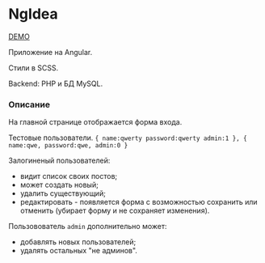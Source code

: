 # NgIdea

[DEMO](http://ng-idea.irustam.ru/)

Приложение на Angular.

Стили в SCSS.

Backend: PHP и БД MySQL.

### Описание
На главной странице отображается форма входа.

Тестовые пользователи.
`{
  name:qwerty
  password:qwerty
  admin:1
},
{
  name:qwe,
  password:qwe,
  admin:0
}`

Залогиненый пользователей:
- видит список своих постов;
- может создать новый;
- удалить существующий;
- редактировать - появляется форма с возможностью сохранить или отменить (убирает форму и не сохраняет изменения).

Пользовователь `admin` дополнительно может:
- добавлять новых пользователей;
- удалять остальных "не админов".
